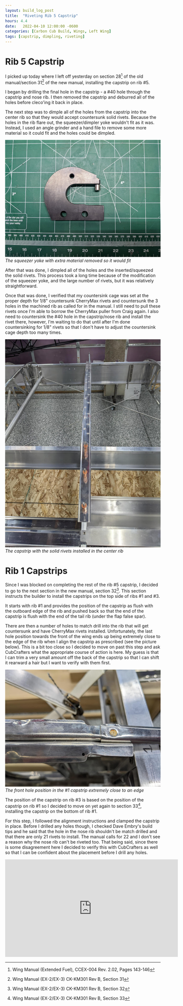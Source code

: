 ```yaml
---
layout: build_log_post
title:  "Riveting Rib 5 Capstrip"
hours: 4.4
date:   2022-04-10 12:00:00 -0600
categories: [Carbon Cub Build, Wings, Left Wing]
tags: [capstrip, dimpling, riveting]
---
```


# Rib 5 Capstrip

I picked up today where I left off yesterday on section 28[^section-28-ref] of the old manual/section 31[^section-31-ref] of the new manual, installing the capstrip on rib #5.

I began by drilling the final hole in the capstrip - a #40 hole through the capstrip and nose rib. I then removed the capstrip and deburred all of the holes before cleco'ing it back in place.

The next step was to dimple all of the holes from the capstrip into the center rib so that they would accept countersunk solid rivets. Because the holes in the rib flare out, the squeezer/dimpler yoke wouldn't fit as it was. Instead, I used an angle grinder and a hand file to remove some more material so it could fit and the holes could be dimpled.

![Desktop View](/assets/img/posts/2022-04-10-riveting-capstrip-5/modified_squeezer.jpg)
_The squeezer yoke with extra material removed so it would fit_

After that was done, I dimpled all of the holes and the inserted/squeezed the solid rivets. This process took a long time because of the modification of the squeezer yoke, and the large number of rivets, but it was relatively straightforward.

Once that was done, I verified that my countersink cage was set at the proper depth for 1/8" countersunk CherryMax rivets and countersunk the 3 holes in the machined rib as called for in the manual. I still need to pull these rivets once I'm able to borrow the CherryMax puller from Craig again. I also need to countersink the #40 hole in the capstrip/nose rib and install the rivet there, however, I'm waiting to do that until after I'm done countersinking for 1/8" rivets so that I don't have to adjust the countersink cage depth too many times.

![Desktop View](/assets/img/posts/2022-04-10-riveting-capstrip-5/capstrip.jpg)
_The capstrip with the solid rivets installed in the center rib_

# Rib 1 Capstrips

Since I was blocked on completing the rest of the rib #5 capstrip, I decided to go to the next section in the new manual, section 32[^section-32-ref]. This section instructs the builder to install the capstrips on the top side of ribs #1 and #3.

It starts with rib #1 and provides the position of the capstrip as flush with the outboard edge of the rib and pushed back so that the end of the capstrip is flush with the end of the tail rib (under the flap false spar).

There are then a number of holes to match drill into the rib that will get countersunk and have CherryMax rivets installed. Unfortunately, the last hole position towards the front of the wing ends up being extremely close to the edge of the rib when I align the capstrip as prescribed (see the picture below). This is a bit too close so I decided to move on past this step and ask CubCrafters what the appropriate course of action is here. My guess is that I can trim a very small amount off the back of the capstrip so that I can shift it rearward a hair but I want to verify with them first.

![Desktop View](/assets/img/posts/2022-04-10-riveting-capstrip-5/close_hole.jpg)
_The front hole position in the #1 capstrip extremely close to an edge_

The position of the capstrip on rib #3 is based on the position of the capstrip on rib #1 so I decided to move on yet again to section 33[^section-33-ref], installing the capstrip on the bottom of rib #1.

For this step, I followed the alignment instructions and clamped the capstrip in place. Before I drilled any holes though, I checked Dave Embry's build tips and he said that the hole in the nose rib shouldn't be match drilled and that there are only 21 rivets to install. The manual calls for 22 and I don't see a reason why the nose rib can't be riveted too. That being said, since there is some disagreement here I decided to verify this with CubCrafters as well so that I can be confident about the placement before I drill any holes.

<iframe width="560" height="315" src="https://www.youtube.com/embed/kBuTZVtvtEY" title="YouTube video player" frameborder="0" allow="accelerometer; autoplay; clipboard-write; encrypted-media; gyroscope; picture-in-picture" allowfullscreen></iframe>

[^section-28-ref]: Wing Manual (Extended Fuel), CCEX-004 Rev. 2.02, Pages 143-146
[^section-31-ref]: Wing Manual (EX-2/EX-3) CK-KM301 Rev B, Section 31
[^section-32-ref]: Wing Manual (EX-2/EX-3) CK-KM301 Rev B, Section 32
[^section-33-ref]: Wing Manual (EX-2/EX-3) CK-KM301 Rev B, Section 33